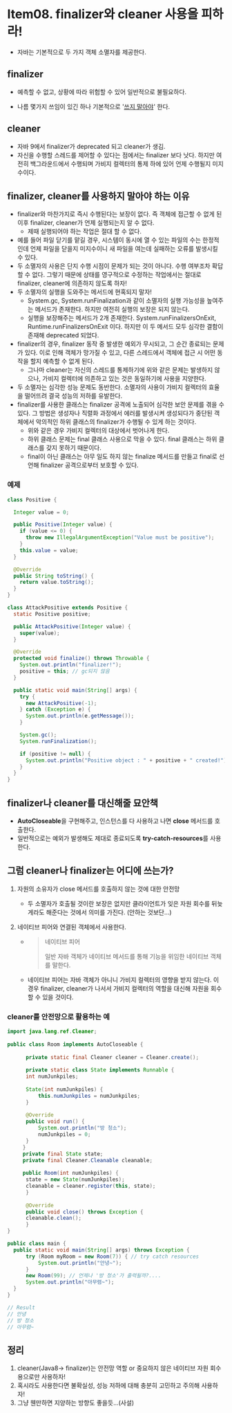 # Item08. finalizer와 cleaner 사용을 피하라!

- 자바는 기본적으로 두 가지 객체 소멸자를 제공한다.



## finalizer

- 예측할 수 없고, 상황에 따라 위험할 수 있어 일반적으로 불필요하다.

- 나름 몇가지 쓰임이 있긴 하나 기본적으로 '<u>쓰지 말아야</u>' 한다.



## cleaner

- 자바 9에서 finalizer가 deprecated 되고 cleaner가 생김.
- 자신을 수행할 스레드를 제어할 수 있다는 점에서는 finalizer 보다 낫다. 하지만 여전히 백그라운드에서 수행되며 가비지 컬렉터의 통제 하에 있어 언제 수행될지 미지수이다.



## finalizer, cleaner를 사용하지 말아야 하는 이유

- finalizer와 마찬가지로 즉시 수행된다는 보장이 없다. 즉 객체에 접근할 수 없게 된 이후 finalizer, cleaner가 언제 실행되는지 알 수 없다.
  - 제때 실행되어야 하는 작업은 절대 할 수 없다.
- 예를 들어 파일 닫기를 맡길 경우, 시스템이 동시에 열 수 있는 파일의 수는 한정적인데 언제 파일을 닫을지 미지수이니 새 파일을 여는데 실패하는 오류를 발생시킬 수 있다.
- 두 소멸자의 사용은 단지 수행 시점이 문제가 되는 것이 아니다. 수행 여부조차 확답할 수 없다. 그렇기 때문에 상태를 영구적으로 수정하는 작업에서는 절대로 finalizer, cleaner에 의존하지 않도록 하자!
- 두 소멸자의 실행을 도와주는 메서드에 현혹되지 말자!
  - System.gc, System.runFinalization과 같이 소멸자의 실행 가능성을 높여주는 메서드가 존재한다. 하지만 여전히 실행의 보장은 되지 않는다.
  - 실행을 보장해주는 메서드가 2개 존재한다. System.runFinalizersOnExit, Runtime.runFinalizersOnExit 이다. 하지만 이 두 메서드 모두 심각한 결함이 존재해 deprecated 되었다.
- finalizer의 경우, finalizer 동작 중 발생한 예외가 무시되고, 그 순간 종료되는 문제가 있다. 이로 인해 객체가 망가질 수 있고, 다른 스레드에서 객체에 접근 시 어떤 동작을 할지 예측할 수 없게 된다.
  - 그나마 cleaner는 자신의 스레드를 통제하기에 위와 같은 문제는 발생하지 않으나, 가비지 컬렉터에 의존하고 있는 것은 동일하기에 사용을 지양한다.
- 두 소멸자는 심각한 성능 문제도 동반한다. 소멸자의 사용이 가비지 컬렉터의 효율을 떨어뜨려 결국 성능의 저하를 유발한다.
- finalizer를 사용한 클래스는 finalizer 공격에 노출되어 심각한 보안 문제를 겪을 수 있다. 그 방법은 생성자나 직렬화 과정에서 에러를 발생시켜 생성되다가 중단된 객체에서 악의적인 하위 클래스의 finalizer가 수행될 수 있게 하는 것이다.
  - 위와 같은 경우 가비지 컬렉터의 대상에서 벗어나게 한다.
  - 하위 클래스 문제는 final 클래스 사용으로 막을 수 있다. final 클래스는 하위 클래스를 갖지 못하기 때문이다.
  - final이 아닌 클래스는 아무 일도 하지 않는 finalize 메서드를 만들고 final로 선언해 finalizer 공격으로부터 보호할 수 있다.

### 예제

~~~java
class Positive {

  Integer value = 0;

  public Positive(Integer value) {
    if (value <= 0) {
      throw new IllegalArgumentException("Value must be positive");
    }
    this.value = value;
  }

  @Override
  public String toString() {
    return value.toString();
  }
}

class AttackPositive extends Positive {
  static Positive positive;

  public AttackPositive(Integer value) {
    super(value);
  }

  @Override
  protected void finalize() throws Throwable {
    System.out.println("finalizer!");
    positive = this; // gc되지 않음
  }

  public static void main(String[] args) {
    try {
      new AttackPositive(-1);
    } catch (Exception e) {
      System.out.println(e.getMessage());
    }

    System.gc();
    System.runFinalization();

    if (positive != null) {
      System.out.println("Positive object : " + positive + " created!");
    }
  }
}
~~~



## finalizer나 cleaner를 대신해줄 묘안책

- **AutoCloseable**을 구현해주고, 인스턴스를 다 사용하고 나면 **close** 메서드를 호출한다.
- 일반적으로는 예외가 발생해도 제대로 종료되도록 **try-catch-resources**를 사용한다.



## 그럼 cleaner나 finalizer는 어디에 쓰는가?

1. 자원의 소유자가 close 메서드를 호출하지 않는 것에 대한 안전망

   - 두 소멸자가 호출될 것이란 보장은 없지만 클라이언트가 잊은 자원 회수를 뒤늦게라도 해준다는 것에서 의미를 가진다. (안하는 것보단...)

2. 네이티브 피어와 연결된 객체에서 사용한다.

   - > 네이티브 피어
     >
     > 일반 자바 객체가 네이티브 메서드를 통해 기능을 위임한 네이티브 객체를 말한다.
     
   - 네이티브 피어는 자바 객체가 아니니 가비지 컬렉터의 영향을 받지 않는다. 이 경우 finalizer, cleaner가 나서서 가비지 컬렉터의 역할을 대신해 자원을 회수할 수 있을 것이다.

### cleaner를 안전망으로 활용하는 예

~~~java
import java.lang.ref.Cleaner;  
  
public class Room implements AutoCloseable {  
  
      private static final Cleaner cleaner = Cleaner.create();  
      
      private static class State implements Runnable {  
      int numJunkpiles;  
      
      State(int numJunkpiles) {  
	      this.numJunkpiles = numJunkpiles;  
      }  
      
      @Override  
      public void run() {  
	      System.out.println("방 청소");  
	      numJunkpiles = 0;  
      }  
     }  
     private final State state;  
     private final Cleaner.Cleanable cleanable;  
      
     public Room(int numJunkpiles) {  
      state = new State(numJunkpiles);  
      cleanable = cleaner.register(this, state);  
      }  
      
      @Override  
      public void close() throws Exception {  
      cleanable.clean();  
      }  
}

public class main {  
  public static void main(String[] args) throws Exception {  
      try (Room myRoom = new Room(7)) { // try catch resources
	      System.out.println("안녕~");
	  }
	  new Room(99); // 언제나 '방 청소'가 출력될까?....
	  System.out.println("아무렴~");
  }
}

// Result
// 안녕
// 방 청소
// 아무렴~
~~~



## 정리

1. cleaner(Java8-> finalizer)는 안전망 역할 or 중요하지 않은 네이티브 자원 회수용으로만 사용하자!
2. 혹시라도 사용한다면 불확실성, 성능 저하에 대해 충분히 고민하고 주의해 사용하자!
3. 그냥 웬만하면 지양하는 방향도 좋을듯...(사설)
